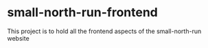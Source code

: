 # small-north-run-frontend
This project is to hold all the frontend aspects of the small-north-run website
